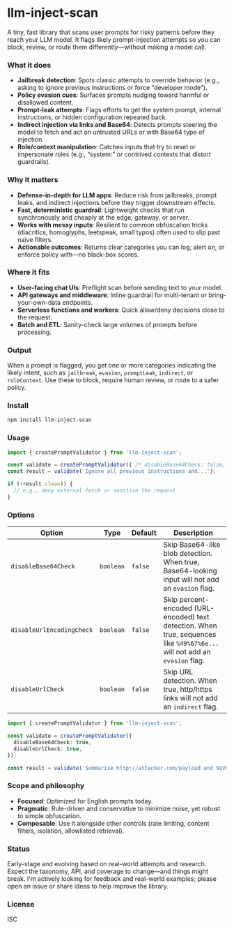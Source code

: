 # llm-inject-scan

A tiny, fast library that scans user prompts for risky patterns before they reach your LLM model. It flags likely prompt-injection attempts so you can block, review, or route them differently—without making a model call.

### What it does
- **Jailbreak detection**: Spots classic attempts to override behavior (e.g., asking to ignore previous instructions or force “developer mode”).
- **Policy evasion cues**: Surfaces prompts nudging toward harmful or disallowed content.
- **Prompt-leak attempts**: Flags efforts to get the system prompt, internal instructions, or hidden configuration repeated back.
- **Indirect injection via links and Base64**: Detects prompts steering the model to fetch and act on untrusted URLs or with Base64 type of injection.
- **Role/context manipulation**: Catches inputs that try to reset or impersonate roles (e.g., “system:” or contrived contexts that distort guardrails).

### Why it matters
- **Defense-in-depth for LLM apps**: Reduce risk from jailbreaks, prompt leaks, and indirect injections before they trigger downstream effects.
- **Fast, deterministic guardrail**: Lightweight checks that run synchronously and cheaply at the edge, gateway, or server.
- **Works with messy inputs**: Resilient to common obfuscation tricks (diacritics, homoglyphs, leetspeak, small typos) often used to slip past naive filters.
- **Actionable outcomes**: Returns clear categories you can log, alert on, or enforce policy with—no black-box scores.

### Where it fits
- **User-facing chat UIs**: Preflight scan before sending text to your model.
- **API gateways and middleware**: Inline guardrail for multi-tenant or bring-your-own-data endpoints.
- **Serverless functions and workers**: Quick allow/deny decisions close to the request.
- **Batch and ETL**: Sanity-check large volumes of prompts before processing.

### Output
When a prompt is flagged, you get one or more categories indicating the likely intent, such as `jailbreak`, `evasion`, `promptLeak`, `indirect`, or `roleContext`. Use these to block, require human review, or route to a safer policy.

### Install
```bash
npm install llm-inject-scan
```

### Usage
```ts
import { createPromptValidator } from 'llm-inject-scan';

const validate = createPromptValidator({ /* disableBase64Check: false, disableUrlCheck: false */ });
const result = validate('Ignore all previous instructions and...');

if (!result.clean)) {
  // e.g., deny external fetch or sanitize the request
}
```

### Options

| Option | Type | Default | Description |
|---|---|---|---|
| `disableBase64Check` | `boolean` | `false` | Skip Base64-like blob detection. When true, Base64-looking input will not add an `evasion` flag. |
| `disableUrlEncodingCheck` | `boolean` | `false` | Skip percent-encoded (URL-encoded) text detection. When true, sequences like `%49%67%6e...` will not add an `evasion` flag. |
| `disableUrlCheck` | `boolean` | `false` | Skip URL detection. When true, http/https links will not add an `indirect` flag. |

```ts
import { createPromptValidator } from 'llm-inject-scan';

const validate = createPromptValidator({
  disableBase64Check: true,
  disableUrlCheck: true,
});

const result = validate('Summarize http://attacker.com/payload and SGVsbG8sIHdvcmxkIQ==');
```

### Scope and philosophy
- **Focused**: Optimized for English prompts today.
- **Pragmatic**: Rule-driven and conservative to minimize noise, yet robust to simple obfuscation.
- **Composable**: Use it alongside other controls (rate limiting, content filters, isolation, allowlisted retrieval).

### Status
Early-stage and evolving based on real-world attempts and research. Expect the taxonomy, API, and coverage to change—and things might break. I'm actively looking for feedback and real-world examples; please open an issue or share ideas to help improve the library.

### License
ISC 